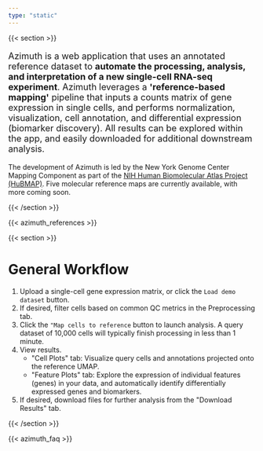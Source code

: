 ```yaml
---
type: "static"
---
```


{{< section >}} 

<p style='font-size:18px'> 
Azimuth is a web application that uses an annotated reference dataset to <b>automate the processing, analysis, and interpretation of a new single-cell RNA-seq experiment</b>. Azimuth leverages a <b>'reference-based mapping'</b> pipeline that inputs a counts matrix of gene expression in single cells, and performs normalization, visualization, cell annotation, and differential expression (biomarker discovery). All results can be explored within the app, and easily downloaded for additional downstream analysis.
</p>

The development of Azimuth is led by the New York Genome Center Mapping Component as part of the [NIH Human Biomolecular Atlas Project (HuBMAP)](https://commonfund.nih.gov/hubmap). Five molecular reference maps are currently available, with more coming soon. 

{{< /section >}}

{{< azimuth_references >}}

{{< section >}}

# General Workflow
1. Upload a single-cell gene expression matrix, or click the `Load demo dataset` button.
2. If desired, filter cells based on common QC metrics in the Preprocessing tab.
3. Click the `"Map cells to reference` button to launch analysis. A query dataset of 10,000 cells will typically finish processing in less than 1 minute.    
4. View results.                                                                        
    * "Cell Plots" tab: Visualize query cells and annotations projected onto the reference UMAP.
    * "Feature Plots" tab: Explore the expression of individual features (genes) in your data, and automatically identify differentially expressed genes and biomarkers.
5. If desired, download files for further analysis from the "Download Results" tab.

{{< /section >}}

{{< azimuth_faq >}}
